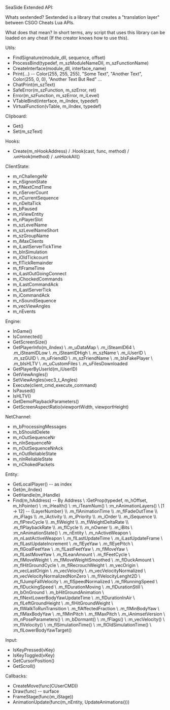 SeaSide Extended API:

Whats sextended?
Sextended is a library that creates a "translation layer" between CSGO Cheats Lua APIs.

What does that mean?
In short terms, any script that uses this library can be loaded on any cheat (If the creator knows how to use this).

Utils:
- FindSignature(module_dll, sequence, offset)
- ProcessBind(typedef, m_szModuleNameDll, m_szFunctionName)
- CreateInterface(module_dll, interface_name)
- Print(...) -- Color(255, 255, 255), "Some Text", "Another Text", Color(255, 0, 0), "Another Text But Red" ...
- ChatPrint(m_szText)
- SafeError(m_szFunction, m_szError, ret)
- Error(m_szFunction, m_szError, m_iLevel)
- VTableBind(interface, m_iIndex, typedef)
- VirtualFunction(vTable, m_iIndex, typedef)

Clipboard:
- Get()
- Set(m_szText)

Hooks:
- Create(m_nHookAddress)
/ .Hook(cast, func, method)
/ .unHook(method)
/ .unHookAll()

ClientState:
- m_nChallengeNr
- m_nSignonState
- m_flNextCmdTime
- m_nServerCount
- m_nCurrentSequence
- m_nDeltaTick
- m_bPaused
- m_nViewEntity
- m_nPlayerSlot
- m_szLevelName
- m_szLevelNameShort
- m_szGroupName
- m_iMaxClients
- m_iLastServerTickTime
- m_bInSimulation
- m_iOldTickcount
- m_flTickRemainder
- m_flFrameTime
- m_iLastOutGoingConnect
- m_iChockedCommands
- m_iLastCommandAck
- m_iLastServerTick
- m_iCommandAck
- m_nSoundSequence
- m_vecViewAngles
- m_nEvents

Engine:
- InGame()
- IsConnected()
- GetScreenSize()
- GetPlayerInfo(m_iIndex)
\ .m_uDataMap
\ .m_iSteamID64
\ .m_iSteamIDLow
\ .m_iSteamIDHigh
\ .m_szName
\ .m_iUserID
\ .m_szGUID
\ .m_uFriendID
\ .m_szFriendName
\ .m_bIsFakePlayer
\ .m_bIsHLTV
\ .m_uCustomFiles
\ .m_uFilesDownloaded
- GetPlayerByUserId(m_iUserID)
- GetViewAngles()
- SetViewAngles(vec3_t_Angles)
- Execute(client_cmd_execute_command)
- IsPaused()
- IsHLTV()
- GetDemoPlaybackParameters()
- GetScreenAspectRatio(viewportWidth, viewportHeight)

NetChannel:
- m_bProcessingMessages
- m_bShouldDelete
- m_nOutSequenceNr
- m_nInSequenceNr
- m_nOutSequenceNrAck
- m_nOutReliableState
- m_nInReliableState
- m_nChokedPackets

Entity:
- GetLocalPlayer() -- as index
- Get(m_iIndex)
- GetHandle(m_iHandle)
- Find(m_hAddress) -- By Address
\ :GetProp(typedef, m_hOffset, m_hPointer)
\ :m_iHealth()
\ :m_iTeamNum()
\ :m_nAnimationLayers()
\\ [1 -> 12] -- {LayerNumber}
\\\ .m_flAnimationTime
\\\ .m_flFadeOutTime
\\\ .m_iFlags
\\\ .m_iActivity
\\\ .m_iPriority
\\\ .m_iOrder
\\\ .m_iSequence
\\\ .m_flPrevCycle
\\\ .m_flWeight
\\\ .m_flWeightDeltaRate
\\\ .m_flPlaybackRate
\\\ .m_flCycle
\\\ .m_nOwner
\\\ .m_iBits
\ :m_nAnimationState()
\\ .m_nEntity
\\ .m_nActiveWeapon
\\ .m_nLastActiveWeapon
\\ .m_flLastUpdateTime
\\ .m_iLastUpdateFrame
\\ .m_flLastUpdateIncrement
\\ .m_flEyeYaw
\\ .m_flEyePitch
\\ .m_flGoalFeetYaw
\\ .m_flLastFeetYaw
\\ .m_flMoveYaw
\\ .m_flLastMoveYaw
\\ .m_flLeanAmount
\\ .m_flFeetCycle
\\ .m_flMoveWeight
\\ .m_flMoveWeightSmoothed
\\ .m_flDuckAmount
\\ .m_flHitGroundCycle
\\ .m_flRecrouchWeight
\\ .m_vecOrigin
\\ .m_vecLastOrigin
\\ .m_vecVelocity
\\ .m_vecVelocityNormalized
\\ .m_vecVelocityNormalizedNonZero
\\ .m_flVelocityLenght2D
\\ .m_flJumpFallVelocity
\\ .m_flSpeedNormalized
\\ .m_flRunningSpeed
\\ .m_flDuckingSpeed
\\ .m_flDurationMoving
\\ .m_flDurationStill
\\ .m_bOnGround
\\ .m_bHitGroundAnimation
\\ .m_flNextLowerBodyYawUpdateTime
\\ .m_flDurationInAir
\\ .m_flLeftGroundHeight
\\ .m_flHitGroundWeight
\\ .m_flWalkToRunTransition
\\ .m_flAffectedFraction
\\ .m_flMinBodyYaw
\\ .m_flMaxBodyYaw
\\ .m_flMinPitch
\\ .m_flMaxPitch
\\ .m_iAnimsetVersion
\ :m_nPoseParameters()
\ :m_bDormant()
\ :m_fFlags()
\ :m_vecVelocity()
\ :m_flVelocity()
\ :m_flSimulationTime()
\ :m_flOldSimulationTime()
\ :m_flLowerBodyYawTarget()

Input:
- IsKeyPressed(vKey)
- IsKeyToggled(vKey)
- GetCursorPosition()
- GetScroll()

Callbacks:
- CreateMove(func(CUserCMD))
- Draw(func) -- surface
- FrameStage(func(m_iStage))
- AnimationUpdate(func(m_nEntity, UpdateAnimations()))


